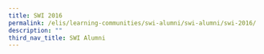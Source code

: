 ```yaml
---
title: SWI 2016
permalink: /elis/learning-communities/swi-alumni/swi-alumni/swi-2016/
description: ""
third_nav_title: SWI Alumni
---
```

